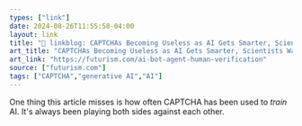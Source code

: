 ```yaml
---
types: ["link"]
date: 2024-08-26T11:55:58-04:00
layout: link
title: "🔗 linkblog: CAPTCHAs Becoming Useless as AI Gets Smarter, Scientists Warn'"
art_title: "CAPTCHAs Becoming Useless as AI Gets Smarter, Scientists Warn"
art_link: "https://futurism.com/ai-bot-agent-human-verification"
source: ["futurism.com"]
tags: ["CAPTCHA","generative AI","AI"]
---
```

One thing this article misses is how often CAPTCHA has been used to *train* AI. It's always been playing both sides against each other.
